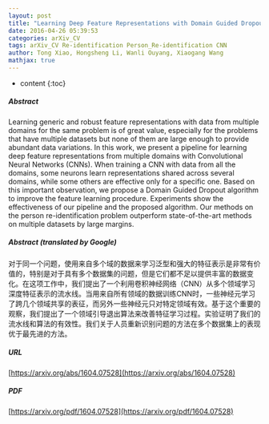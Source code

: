 ```yaml
---
layout: post
title: "Learning Deep Feature Representations with Domain Guided Dropout for Person Re-identification"
date: 2016-04-26 05:39:53
categories: arXiv_CV
tags: arXiv_CV Re-identification Person_Re-identification CNN
author: Tong Xiao, Hongsheng Li, Wanli Ouyang, Xiaogang Wang
mathjax: true
---
```


* content
{:toc}

##### Abstract
Learning generic and robust feature representations with data from multiple domains for the same problem is of great value, especially for the problems that have multiple datasets but none of them are large enough to provide abundant data variations. In this work, we present a pipeline for learning deep feature representations from multiple domains with Convolutional Neural Networks (CNNs). When training a CNN with data from all the domains, some neurons learn representations shared across several domains, while some others are effective only for a specific one. Based on this important observation, we propose a Domain Guided Dropout algorithm to improve the feature learning procedure. Experiments show the effectiveness of our pipeline and the proposed algorithm. Our methods on the person re-identification problem outperform state-of-the-art methods on multiple datasets by large margins.

##### Abstract (translated by Google)
对于同一个问题，使用来自多个域的数据来学习泛型和强大的特征表示是非常有价值的，特别是对于具有多个数据集的问题，但是它们都不足以提供丰富的数据变化。在这项工作中，我们提出了一个利用卷积神经网络（CNN）从多个领域学习深度特征表示的流水线。当用来自所有领域的数据训练CNN时，一些神经元学习了跨几个领域共享的表征，而另外一些神经元只对特定领域有效。基于这个重要的观察，我们提出了一个领域引导退出算法来改善特征学习过程。实验证明了我们的流水线和算法的有效性。我们关于人员重新识别问题的方法在多个数据集上的表现优于最先进的方法。

##### URL
[https://arxiv.org/abs/1604.07528](https://arxiv.org/abs/1604.07528)

##### PDF
[https://arxiv.org/pdf/1604.07528](https://arxiv.org/pdf/1604.07528)

